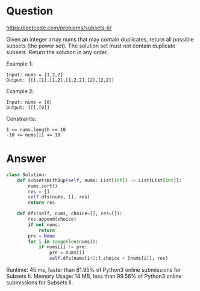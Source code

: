Question
=======

https://leetcode.com/problems/subsets-ii/


Given an integer array nums that may contain duplicates, return all possible subsets (the power set).
The solution set must not contain duplicate subsets. Return the solution in any order.

Example 1:

```
Input: nums = [1,2,2]
Output: [[],[1],[1,2],[1,2,2],[2],[2,2]]
```

Example 2:

```
Input: nums = [0]
Output: [[],[0]]
```

Constraints:

```
1 <= nums.length <= 10
-10 <= nums[i] <= 10
```


Answer
======


```python
class Solution:
    def subsetsWithDup(self, nums: List[int]) -> List[List[int]]:
        nums.sort()
        res = []
        self.dfs(nums, [], res)
        return res

    def dfs(self, nums, choice=[], res=[]):
        res.append(choice)
        if not nums:
            return
        pre = None
        for i in range(len(nums)):
            if nums[i] != pre:
                pre = nums[i]
                self.dfs(nums[i+1:],choice + [nums[i]], res)
```

Runtime: 45 ms, faster than 81.95% of Python3 online submissions for Subsets II.
Memory Usage: 14 MB, less than 99.56% of Python3 online submissions for Subsets II.